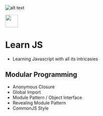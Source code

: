 
![alt text](https://upload.wikimedia.org/wikipedia/commons/thumb/6/6a/JavaScript-logo.png/120px-JavaScript-logo.png  'Javascript logo')

<img src="https://c1.staticflickr.com/8/7306/16407404782_8b9c57eab3.jpg" height="40">

# Learn JS
- Learning Javascript with all its intricasies

## Modular Programming

- Anonymous Closure
- Global Import
- Module Pattern / Object Interface
- Revealing Module Pattern
- CommonJS Style